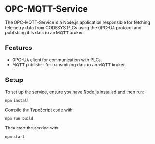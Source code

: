 # OPC-MQTT-Service

The OPC-MQTT-Service is a Node.js application responsible for fetching telemetry data from CODESYS PLCs using the OPC-UA protocol and publishing this data to an MQTT broker.

## Features

- OPC-UA client for communication with PLCs.
- MQTT publisher for transmitting data to an MQTT broker.

## Setup

To set up the service, ensure you have Node.js installed and then run:

```bash
npm install
```

Compile the TypeScript code with:

```bash
npm run build
```

Then start the service with:

```bash
npm start
```